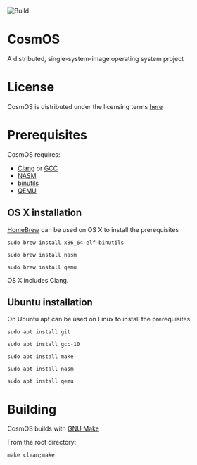 ![Build](https://github.com/kurtmweber/CosmOS/workflows/Build/badge.svg)

# CosmOS
A distributed, single-system-image operating system project

# License

CosmOS is distributed under the licensing terms [here](https://github.com/teverett/CosmOS/blob/clang/LICENSE)

# Prerequisites

CosmOS requires:

* [Clang](https://clang.llvm.org/) or [GCC](https://gcc.gnu.org/)
* [NASM](http://nasm.us/)
* [binutils](https://www.gnu.org/software/binutils/)
* [QEMU](https://www.qemu.org/) 

## OS X installation

[HomeBrew](https://brew.sh/) can be used on OS X to install the prerequisites

`sudo brew install x86_64-elf-binutils`

`sudo brew install nasm`

`sudo brew install qemu`

OS X includes Clang.

## Ubuntu installation

On Ubuntu apt can be used on Linux to install the prerequisites

`sudo apt install git`

`sudo apt install gcc-10`

`sudo apt install make`

`sudo apt install nasm`

`sudo apt install qemu`

# Building

CosmOS builds with [GNU Make](https://www.gnu.org/software/make/)

From the root directory:

`make clean;make`




